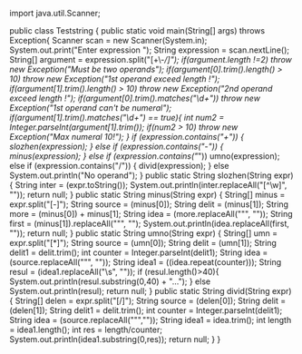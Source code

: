 import java.util.Scanner;

public class Teststring {
    public static void main(String[] args) throws Exception{
        Scanner scan = new Scanner(System.in);
        System.out.print("Enter expression ");
        String expression = scan.nextLine();
        String[] argument = expression.split("[+\\-*/]");
        if(argument.length !=2) throw new Exception("Must be two operands");
        if(argument[0].trim().length() > 10) throw new Exception("1st operand exceed length !");
        if(argument[1].trim().length() > 10) throw new Exception("2nd operand exceed length !");
        if(argument[0].trim().matches("\\d+")) throw new Exception("1st operand can't be numeral");
        if(argument[1].trim().matches("\\d+") == true){
            int num2 = Integer.parseInt(argument[1].trim());
        if(num2 > 10) throw new Exception("Max numeral 10!");
        }
          if (expression.contains("+")) {
            slozhen(expression);
        } else if (expression.contains("-")) {
            minus(expression);
        } else if (expression.contains("*"))
            umno(expression);
        else if (expression.contains("/")) {
            divid(expression);
        } else System.out.println("No operand");
    }
    public static String slozhen(String expr) {
        String inter = (expr.toString());
        System.out.println(inter.replaceAll("[^\\w]", ""));
        return null;
    }
    public static String minus(String expr) {
        String[] minus = expr.split("[-]");
        String source = (minus[0]);
        String delit = (minus[1]);
        String more = (minus[0]) + minus[1];
        String idea = (more.replaceAll("\"", ""));
        String first = (minus[1]).replaceAll("\"", "");
        System.out.println(idea.replaceAll(first, ""));
        return null;
    }
    public static String umno(String expr) {
        String[] umn = expr.split("[*]");
        String source = (umn[0]);
        String delit = (umn[1]);
        String delit1 = delit.trim();
        int counter = Integer.parseInt(delit1);
        String idea = (source.replaceAll("\"", ""));
        String idea1 = ((idea.repeat(counter)));
        String resul = (idea1.replaceAll("\\s", ""));
        if (resul.length()>40){
            System.out.println(resul.substring(0,40) + "...");
        }
        else System.out.println(resul);
        return null;
    }
    public static String divid(String expr) {
        String[] delen = expr.split("[/]");
        String source = (delen[0]);
        String delit = (delen[1]);
        String delit1 = delit.trim();
        int counter = Integer.parseInt(delit1);
        String idea = (source.replaceAll("\"",""));
        String idea1 = idea.trim();
        int length = idea1.length();
        int res = length/counter;
        System.out.println(idea1.substring(0,res));
        return null;
    }
}
